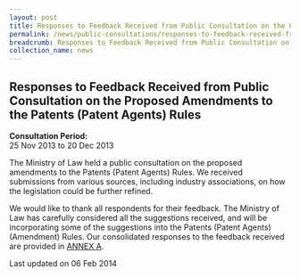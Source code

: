 ```yaml
---
layout: post
title: Responses to Feedback Received from Public Consultation on the Proposed Amendments to the Patents (Patent Agents) Rules
permalink: /news/public-consultations/responses-to-feedback-received-from-public-consultation-on-proposed-amendments-to-patents-agents-rules/
breadcrumb: Responses to Feedback Received from Public Consultation on the Proposed Amendments to the Patents (Patent Agents) Rules
collection_name: news
---
```


Responses to Feedback Received from Public Consultation on the Proposed Amendments to the Patents (Patent Agents) Rules
---

**Consultation Period:**  
25 Nov 2013 to 20 Dec 2013

The Ministry of Law held a public consultation on the proposed amendments to the Patents (Patent Agents) Rules.  We received submissions from various sources, including industry associations, on how the legislation could be further refined.

We would like to thank all respondents for their feedback.  The Ministry of Law has carefully considered all the suggestions received, and will be incorporating some of the suggestions into the Patents (Patent Agents) (Amendment) Rules.  Our consolidated responses to the feedback received are provided in [ANNEX A](#).

<p class="right-side-updated">Last updated on 06 Feb 2014</p>
